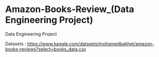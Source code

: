 # Amazon-Books-Review_(Data Engineering Project)
Data Engineering Project

Datasets : https://www.kaggle.com/datasets/mohamedbakhet/amazon-books-reviews?select=books_data.csv
